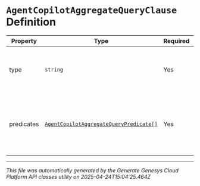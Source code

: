 # `AgentCopilotAggregateQueryClause` Definition

| Property | Type | Required | Description |
|----------|------|----------|-------------|
| type | `string` | Yes | Boolean operation to apply to the provided predicates |
| predicates | [`AgentCopilotAggregateQueryPredicate[]`](agentcopilotaggregatequerypredicate-definition.md) | Yes | Like a three-word sentence: (attribute-name) (operator) (target-value). |

---

*This file was automatically generated by the Generate Genesys Cloud Platform API classes utility on 2025-04-24T15:04:25.464Z*